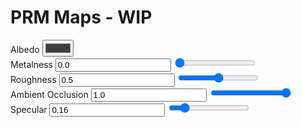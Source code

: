 ---
---
# PRM Maps - WIP

<style>
    #imgCanvas {
        width: 100%;
    }
</style>

<div class="container">
    <div class="row">
        <div class="col-md-5">
            <canvas id="imgCanvas"></canvas>
        </div>
        <div class="col">
            <form>
                <div class="form-group row justify-content-end">
                    <label for="albedo" class="col-md-5 col-form-label">Albedo</label>
                    <input type="color" name="albedo" id="albedo" value="#3D3D3D" class="col-md-2">
                    <div class="col"></div>
                </div>
                <div class="form-group row justify-content-end">
                    <label for="metalness" class="col-md-5 col-form-label">Metalness</label>
                    <input type="text" value="0.0" name="metalness" id="metalnessText" class="col-md-2">
                    <input type="range" value="0.0" min="0.0" max="1.0" step="0.001" name="metalness" id="metalness"
                        class="col">
                </div>
                <div class="form-group row justify-content-end">
                    <label for="roughness" class="col-md-5 col-form-label">Roughness</label>
                    <input type="text" value="0.5" name="roughness" id="roughnessText" class="col-md-2">
                    <input type="range" value="0.5" min="0.0" max="1.0" step="0.001" name="roughness" id="roughness"
                        class="col">
                </div>
                <div class="form-group row justify-content-end">
                    <label for="ao" class="col-md-5 col-form-label">Ambient Occlusion</label>
                    <input type="text" value="1.0" name="ao" id="aoText" class="col-md-2">
                    <input type="range" value="1.0" min="0.0" max="1.0" step="0.001" name="ao" id="ao"
                        class="col">
                </div>
                <div class="form-group row justify-content-end">
                    <label for="specular" class="col-md-5 col-form-label">Specular</label>
                    <input type="text" value="0.16" name="specular" id="specularText" class="col-md-2">
                    <input type="range" value="0.16" min="0.0" max="1.0" step="0.001" name="specular" id="specular"
                        class="col">
                </div>
            </form>
        </div>
    </div>
</div>

<script type="module">
    import { PrmDemo } from "./assets/javascript/prm.js";
    const imgCanvas = document.getElementById("imgCanvas");

    const getRangeValue = function (range) { return parseFloat(range.value); };

    const albedo = document.getElementById("albedo");

    const metalnessText = document.getElementById("metalnessText");
    const roughnessText = document.getElementById("roughnessText");
    const aoText = document.getElementById("aoText");
    const specularText = document.getElementById("specularText");

    const demo = new PrmDemo(window, imgCanvas, 
        albedo.value, 
        parseFloat(metalnessText.value), 
        parseFloat(roughnessText.value), 
        parseFloat(aoText.value), 
        parseFloat(specularText.value));

    metalnessText.addEventListener("input", function () {
        metalness.value = metalnessText.value;
        demo.updateMetalness(parseFloat(metalnessText.value));
    });
    metalness.addEventListener("input", function () {
        demo.updateMetalness(getRangeValue(metalness));
        metalnessText.value = metalness.value;
    });

    roughnessText.addEventListener("input", function () {
        roughness.value = roughnessText.value;
        demo.updateRoughness(parseFloat(roughnessText.value));
    });
    roughness.addEventListener("input", function () {
        demo.updateRoughness(getRangeValue(roughness));
        roughnessText.value = roughness.value;
    });

    specularText.addEventListener("input", function () {
        specular.value = specularText.value;
        demo.updateSpecular(parseFloat(specularText.value));
    });
    specular.addEventListener("input", function () {
        demo.updateSpecular(getRangeValue(specular));
        specularText.value = specular.value;
    });

    aoText.addEventListener("input", function () {
        ao.value = aoText.value;
        demo.updateAmbientOcclusion(parseFloat(aoText.value));
    });
    ao.addEventListener("input", function () {
        demo.updateAmbientOcclusion(getRangeValue(ao));
        aoText.value = ao.value;
    });

    albedo.addEventListener("input", function () {
        demo.updateAlbedo(albedo.value);
    });
</script>